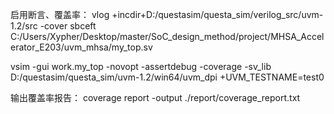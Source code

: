 启用断言、覆盖率：
vlog +incdir+D:/questasim/questa_sim/verilog_src/uvm-1.2/src -cover sbceft C:/Users/Xypher/Desktop/master/SoC_design_method/project/MHSA_Accelerator_E203/uvm_mhsa/my_top.sv

vsim -gui work.my_top -novopt -assertdebug -coverage -sv_lib D:/questasim/questa_sim/uvm-1.2/win64/uvm_dpi +UVM_TESTNAME=test0

输出覆盖率报告：
coverage report -output ./report/coverage_report.txt